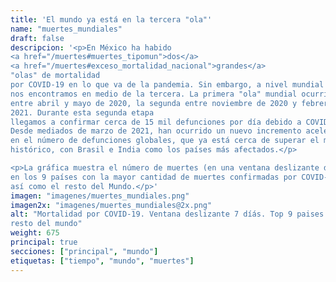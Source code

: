 ```yaml
---
title: 'El mundo ya está en la tercera "ola"'
name: "muertes_mundiales"
draft: false
descripcion: '<p>En México ha habido
<a href="/muertes#muertes_tipomun">dos</a>
<a href="/muertes#exceso_mortalidad_nacional">grandes</a>
"olas" de mortalidad
por COVID-19 en lo que va de la pandemia. Sin embargo, a nivel mundial
nos encontramos en medio de la tercera. La primera "ola" mundial ocurrió
entre abril y mayo de 2020, la segunda entre noviembre de 2020 y febrero de
2021. Durante esta segunda etapa
llegamos a confirmar cerca de 15 mil defunciones por día debido a COVID-19.
Desde mediados de marzo de 2021, han ocurrido un nuevo incremento acelerado
en el número de defunciones globales, que ya está cerca de superar el máximo
histórico, con Brasil e India como los países más afectados.</p>

<p>La gráfica muestra el número de muertes (en una ventana deslizante de 7 días)
en los 9 países con la mayor cantidad de muertes confirmadas por COVID-19,
así como el resto del Mundo.</p>'
imagen: "imagenes/muertes_mundiales.png"
imagen2x: "imagenes/muertes_mundiales@2x.png"
alt: "Mortalidad por COVID-19. Ventana deslizante 7 díás. Top 9 paises más
resto del mundo"
weight: 675
principal: true
secciones: ["principal", "mundo"]
etiquetas: ["tiempo", "mundo", "muertes"]
---
```

